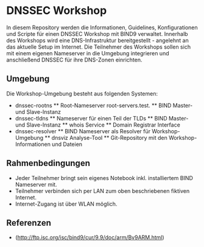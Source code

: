 # DNSSEC Workshop
In diesem Repository werden die Informationen, Guidelines, Konfigurationen und Scripte für einen DNSSEC Workshop mit BIND9 verwaltet.
Innerhalb des Workshops wird eine DNS-Infrastruktur bereitgestellt - angelehnt an das aktuelle Setup im Internet.
Die Teilnehmer des Workshops sollen sich mit einem eigenen Nameserver in die Umgebung integrieren und anschließend DNSSEC für ihre DNS-Zonen einrichten.

## Umgebung
Die Workshop-Umgebung besteht aus folgenden Systemen:
* dnssec-rootns
** Root-Nameserver root-servers.test.
** BIND Master- und Slave-Instanz
* dnssec-tldns
** Nameserver für einen Teil der TLDs
** BIND Master- und Slave-Instanz
** whois Service
** Domain Registrar Interface
* dnssec-resolver
** BIND Nameserver als Resolver für Workshop-Umgebung
** dnsviz Analyse-Tool
** Git-Repository mit den Workshop-Informationen und Dateien

## Rahmenbedingungen
* Jeder Teilnehmer bringt sein eigenes Notebook inkl. installiertem BIND Nameserver mit.
* Teilnehmer verbinden sich per LAN zum oben beschriebenen fiktiven Internet.
* Internet-Zugang ist über WLAN möglich.

## Referenzen
* (http://ftp.isc.org/isc/bind9/cur/9.9/doc/arm/Bv9ARM.html)
